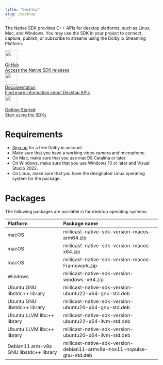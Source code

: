 ```yaml
---
title: "Desktop"
slug: /desktop
---
```

The Native SDK provides C++ APIs for desktop platforms, such as Linux, Mac, and Windows. You may use the SDK in your project to connect, capture, publish, or subscribe to streams using the Dolby.io Streaming Platform. 

<div class="dolbyio-cards-container">
 
 <a class="dolbyio-card dolbyio-card-1" href="https://github.com/millicast/millicast-native-sdk/releases">
 <div class="dolbyio-card-image">
 <img width="40px" src="https://files.readme.io/3f65ad7-github_svg.svg"/>
 </div>
 <div class="dolbyio-card-header">GitHub</div>
 <div class="dolbyio-card-description">
 Access the Native SDK releases
 </div>
 </a>
 
 <a class="dolbyio-card dolbyio-card-2" href="https://millicast.github.io/doc/latest/cpp/index.html">
 <div class="dolbyio-card-image">
 <img width="40px" class="dolbyio-card-svg-icon" src="https://files.readme.io/049dc13-documentation_icon.svg"/>
 </div>
 <div class="dolbyio-card-header">Documentation</div>
 <div class="dolbyio-card-description">
 Find more information about Desktop APIs
 </div>
 </a>
 
 <a class="dolbyio-card dolbyio-card-3" href="https://docs.dolby.io/streaming-apis/docs/desktop-getting-started-with-publishing">
 <div class="dolbyio-card-image">
 <img width="40px" class="dolbyio-card-svg-icon" src="https://files.readme.io/dde6508-GettingStarted-default.svg"/>
 </div>
 <div class="dolbyio-card-header">Getting Started</div>
 <div class="dolbyio-card-description">
 Start using the SDKs
 </div>
 </a>
 
</div>



# Requirements

- [Sign up](https://dashboard.dolby.io/signup) for a free Dolby.io account.
- Make sure that you have a working video camera and microphone.
- On Mac, make sure that you use macOS Catalina or later.
- On Windows, make sure that you use Windows 10 or later and Visual Studio 2022.
- On Linux, make sure that you have the designated Linux operating system for the package.

# Packages

The following packages are available in for desktop operating systems:

| Platform                               | Package name                                                           |
| :------------------------------------- | :--------------------------------------------------------------------- |
| macOS                                  | millicast-native-sdk-version-macos-arm64.zip                           |
| macOS                                  | millicast-native-sdk-version-macos-x64.zip                             |
| macOS                                  | millicast-native-sdk-version-macos-Framework.zip                       |
| Windows                                | millicast-native-sdk-version-windows-x64.zip                           |
| Ubuntu GNU libstdc++ library           | millicast-native-sdk-version-ubuntu22-x64-gnu-std.deb                  |
| Ubuntu GNU libstdc++ library           | millicast-native-sdk-version-ubuntu20-x64-gnu-std.deb                  |
| Ubuntu LLVM libc++ library             | millicast-native-sdk-version-ubuntu22-x64-llvm-std.deb                 |
| Ubuntu LLVM libc++ library             | millicast-native-sdk-version-ubuntu20-x64-llvm-std.deb                 |
| Debian11 arm-v8a GNU libstdc++ library | millicast-native-sdk-version-debian11-armv8a-nox11-nopulse-gnu-std.deb |
